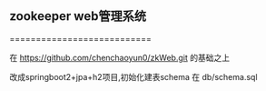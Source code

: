              
##  zookeeper web管理系统


===========================  

在 https://github.com/chenchaoyun0/zkWeb.git 的基础之上

改成springboot2+jpa+h2项目,初始化建表schema 在 db/schema.sql

